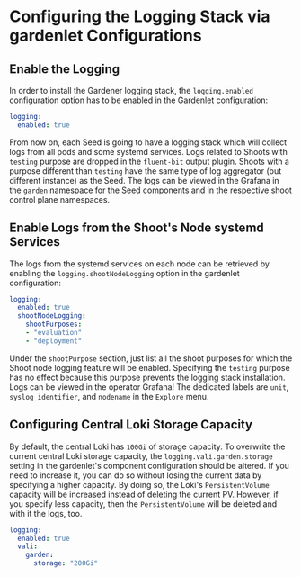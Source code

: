 # Configuring the Logging Stack via gardenlet Configurations

## Enable the Logging

In order to install the Gardener logging stack, the `logging.enabled` configuration option has to be enabled in the Gardenlet configuration:
```yaml
logging:
  enabled: true
```

From now on, each Seed is going to have a logging stack which will collect logs from all pods and some systemd services. Logs related to Shoots with `testing` purpose are dropped in the `fluent-bit` output plugin. Shoots with a purpose different than `testing` have the same type of log aggregator (but different instance) as the Seed. The logs can be viewed in the Grafana in the `garden` namespace for the Seed components and in the respective shoot control plane namespaces.

## Enable Logs from the Shoot's Node systemd Services

The logs from the systemd services on each node can be retrieved by enabling the `logging.shootNodeLogging` option in the gardenlet configuration:
```yaml
logging:
  enabled: true
  shootNodeLogging:
    shootPurposes:
    - "evaluation"
    - "deployment"
```

Under the `shootPurpose` section, just list all the shoot purposes for which the Shoot node logging feature will be enabled. Specifying the `testing` purpose has no effect because this purpose prevents the logging stack installation.
Logs can be  viewed in the operator Grafana!
The dedicated labels are `unit`, `syslog_identifier`, and `nodename` in the `Explore` menu.

## Configuring Central Loki Storage Capacity

By default, the central Loki has `100Gi` of storage capacity.
To overwrite the current central Loki storage capacity, the `logging.vali.garden.storage` setting in the gardenlet's component configuration should be altered.
If you need to increase it, you can do so without losing the current data by specifying a higher capacity. By doing so, the Loki's `PersistentVolume` capacity will be increased instead of deleting the current PV.
However, if you specify less capacity, then the `PersistentVolume` will be deleted and with it the logs, too.

```yaml
logging:
  enabled: true
  vali:
    garden:
      storage: "200Gi"
```
